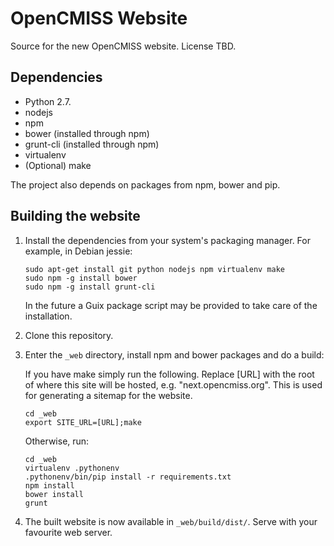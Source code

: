 OpenCMISS Website
=================

Source for the new OpenCMISS website.
License TBD.

Dependencies
------------
* Python 2.7.
* nodejs
* npm
* bower (installed through npm)
* grunt-cli (installed through npm)
* virtualenv
* (Optional) make

The project also depends on packages from npm, bower and pip.

Building the website
--------------------
1. Install the dependencies from your system's packaging manager. For example, in Debian jessie:

   ```
   sudo apt-get install git python nodejs npm virtualenv make
   sudo npm -g install bower
   sudo npm -g install grunt-cli
   ```

   In the future a Guix package script may be provided to take care of the installation.

2. Clone this repository.

3. Enter the `_web` directory, install npm and bower packages and do a build:

   If you have make simply run the following. Replace [URL] with the root of where this site will be hosted, e.g. "next.opencmiss.org". This is used for generating a sitemap for the website. 

   ```
   cd _web
   export SITE_URL=[URL];make
   ```

   Otherwise, run:

   ```
   cd _web
   virtualenv .pythonenv
   .pythonenv/bin/pip install -r requirements.txt
   npm install
   bower install
   grunt
   ```


4. The built website is now available in `_web/build/dist/`. Serve with your favourite web server.
